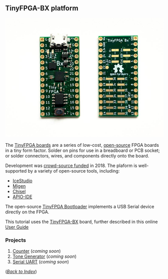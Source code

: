 ## TinyFPGA-BX platform

![TinyFPGA-BX front and back](../TinyFPGA-BX/pics/tinyfpga-front-back-1-1.jpg)

The [TinyFPGA boards](https://tinyfpga.com/) are a series
of low-cost, [open-source](https://github.com/tinyfpga) FPGA boards in a tiny form factor.
Solder on pins for use in a breadboard or PCB socket;
or solder connectors, wires, and components directly onto the board.

Development was [crowd-source funded](https://www.crowdsupply.com/tinyfpga/tinyfpga-ax-bx) in 2018.
The plaform is well-supported by a variety of open-source tools, including:
 * [IceStudio](https://github.com/FPGAwars/icestudio)
 * [Migen](https://m-labs.hk/migen/manual/introduction.html)
 * [Chisel](https://chisel.eecs.berkeley.edu/)
 * [APIO-IDE](https://github.com/FPGAwars/apio-ide/wiki)

The open-source [TinyFPGA Bootloader](https://github.com/tinyfpga/TinyFPGA-Bootloader)
implements a USB Serial device directly on the FPGA.

This tutorial uses the [TinyFPGA-BX](https://www.crowdsupply.com/tinyfpga/tinyfpga-ax-bx) board,
further described in this online [User Guide](https://tinyfpga.com/bx/guide.html)

### Projects

 1. [Counter](counter/tinyfpga-bx.md) (_coming soon_)
 2. [Tone Generator](tone/tinyfpga-bx.md) (_coming soon_)
 3. [Serial UART](uart/tinyfpga-bx.md) (_coming soon_)

([_Back to Index_](README.md))
